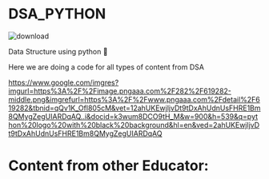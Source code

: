 # DSA_PYTHON

![download](https://user-images.githubusercontent.com/58439868/124756630-4c8fd280-df4a-11eb-88de-59604b0f0956.png)


Data Structure using python 🐍

Here we are doing a code for all types of content from DSA 


https://www.google.com/imgres?imgurl=https%3A%2F%2Fimage.pngaaa.com%2F282%2F619282-middle.png&imgrefurl=https%3A%2F%2Fwww.pngaaa.com%2Fdetail%2F619282&tbnid=qQv1K_Ofl805cM&vet=12ahUKEwjljvDt9tDxAhUdnUsFHRE1Bm8QMygZegUIARDqAQ..i&docid=k3wum8DCO9tH_M&w=900&h=539&q=python%20logo%20with%20black%20background&hl=en&ved=2ahUKEwjljvDt9tDxAhUdnUsFHRE1Bm8QMygZegUIARDqAQ


# Content from other Educator:
